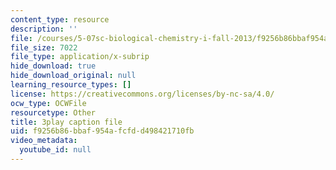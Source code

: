 ```yaml
---
content_type: resource
description: ''
file: /courses/5-07sc-biological-chemistry-i-fall-2013/f9256b86bbaf954afcfdd498421710fb_6c1jkgSynrI.srt
file_size: 7022
file_type: application/x-subrip
hide_download: true
hide_download_original: null
learning_resource_types: []
license: https://creativecommons.org/licenses/by-nc-sa/4.0/
ocw_type: OCWFile
resourcetype: Other
title: 3play caption file
uid: f9256b86-bbaf-954a-fcfd-d498421710fb
video_metadata:
  youtube_id: null
---
```

